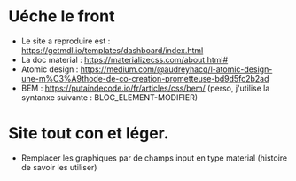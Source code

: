 # Uéche le front
- Le site a reproduire est : https://getmdl.io/templates/dashboard/index.html
- La doc material : https://materializecss.com/about.html#
- Atomic design : https://medium.com/@audreyhacq/l-atomic-design-une-m%C3%A9thode-de-co-creation-prometteuse-bd9d5fc2b2ad
- BEM : https://putaindecode.io/fr/articles/css/bem/ (perso, j'utilise la syntanxe suivante : BLOC_ELEMENT-MODIFIER)

# Site tout con et léger.

- Remplacer les graphiques par de champs input en type material (histoire de savoir les utiliser)
